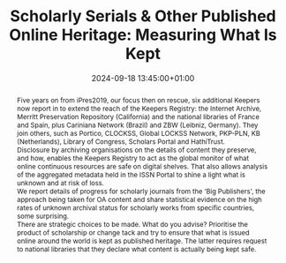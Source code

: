 ---
abstract: "Five years on from iPres2019, our focus then on rescue, six additional
  Keepers now report in to extend the reach of the Keepers Registry: the Internet
  Archive, Merritt Preservation Repository (California) and the national libraries
  of France and Spain, plus Cariniana Network (Brazil) and ZBW (Leibniz, Germany).
  They join others, such as Portico, CLOCKSS, Global LOCKSS Network, PKP-PLN, KB (Netherlands),
  Library of Congress, Scholars Portal and HathiTrust.\n\nDisclosure by archiving
  organisations on the details of content they preserve, and how, enables the Keepers
  Registry to act as the global monitor of what online continuous resources are safe
  on digital shelves. That also allows analysis of the aggregated metadata held in
  the ISSN Portal to shine a light what is unknown and at risk of loss. \n\nWe report
  details of progress for scholarly journals from the 'Big Publishers', the approach
  being taken for OA content and share statistical evidence on the high rates of unknown
  archival status for scholarly works from specific countries, some surprising. \n\nThere
  are strategic choices to be made. What do you advise? Prioritise the product of
  scholarship or change tack and try to ensure that what is issued online around the
  world is kept as published heritage. The latter requires request to national libraries
  that they declare what content is actually being kept safe."
creators:
- Gaëlle Béquet
- ' Peter Burnhill'
date: 2024-09-18 13:45:00+01:00
document_url: https://doi.org/10.5281/zenodo.13684800
grand_parent: iPRES
institutions: []
keywords:
- approaches to preservation
- scaling up
landing_page_url: https://zenodo.org/records/13684800
language: eng
layout: publication
license: Creative Commons Attribution 4.0 (CC-BY-4.0)
notes_url: https://docs.google.com/document/d/1MToYP8iGZoTWR3l_d6IHQm8iNRXr1ozm5lJNA9ercLM/edit#heading=h.aar4tupij1po
parent: iPRES 2024
publication_type: lightning talk
size: null
slides_url: https://zenodo.org/records/13684800
source_name: iPRES
stream_url: https://www.archief.vlaanderen.be/archief/records/dossiers/5acb210228ce4315ae650812d056a482329eb83ed2dc42398a51505dc153be81/documents/3ec04ee9969c4ac48501aa9100cd6f752a2085cce7cc414588e4c6fc22f07e98
title: 'Scholarly Serials & Other Published Online Heritage: Measuring What Is Kept'
year: 2024
---